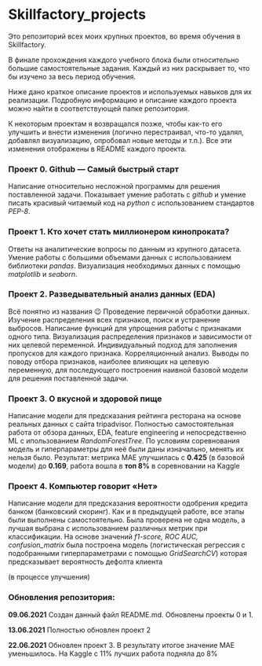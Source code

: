 # Skillfactory_projects
Это репозиторий всех моих крупных проектов, во время обучения в Skillfactory.

В финале прохождения каждого учебного блока были относительно большие самостоятельные задания. Каждый из них раскрывает то, что бы изучено за весь период обучения. 

Ниже дано краткое описание проектов и используемых навыков для их реализации. Подробную информацию и описание каждого проекта можно найти в соответствующей папке репозитория.

К некоторым проектам я возвращался позже, чтобы как-то его улучшить и внести изменения (логично перестраивал, что-то удалял, добавлял визуализацию, опробовал новые методы и т.п.). 
Все эти изменения отображены в README каждого проекта.

### **Проект 0. Github — Самый быстрый старт** 
Написание относительно несложной программы для решения поставленной задачи.
Показывает умение работать с *github* и умение писать красивый читаемый код на *python* с использованием стандартов *PEP-8*.

### **Проект 1. Кто хочет стать миллионером кинопроката?** 
Ответы на аналитические вопросы по данным из крупного датасета.
Умение работы с большими объемами данных с использованием библиотеки *pandas*. Визуализация необходимых данных с помощью *matplotlib* и *seaborn*.

### **Проект 2. Разведывательный анализ данных (EDA)**
Всё понятно из названия 😉 Проведение первичной обработки данных. Изучение распределения всех признаков, поиск и устранение выбросов. Написание функций для упрощения работы с признаками одного типа. Визуализация распределения признаков и зависимости от них целевой переменной. Индивидуальный подход для заполнения пропусков для каждого признака.  Корреляционный анализ. Выводы по поводу отбора признаков, наиболее влияющих на целевую переменную, для последующего построения наивной базовой модели для решения поставленной задачи.

### **Проект 3. О вкусной и здоровой пище**
Написание модели для предсказания рейтинга ресторана на основе реальных данных с сайта tripadvisor. 
Полностью самостоятельная работа от обзора данных, EDA, feature engineering и непосредственно ML с ипользованием *RandomForestTree*. По условиям соревнования модель и гиперпараметры для неё были даны изначально, менять их нельзя было. Результат: метрика MAE улучшилась с **0.425** (в базовой модели) до **0.169**, работа вошла в **топ 8%** в соревновании на Kaggle

### **Проект 4. Компьютер говорит «Нет»**
Написание модели для предсказания вероятности одобрения кредита банком (банковский скоринг). Как и в предыдущей работе, все этапы были выполнены самостоятельно.
Была проверена не одна модель, а лучшая выбрана с использованием различных метрик при классификации.
На основе значений *f1-score, ROC AUC, confusion_matrix* была построена модель (логистическая регрессия с подобранными гиперпараметрами с помощью *GridSearchCV*) которая предсказывает вероятность дефолта клиента 

(в процессе улучшения)
### Обновления репозитория:

**09.06.2021**  Создан данный файл README.md. Обновлены проекты 0 и 1. 

**13.06.2021** Полностью обновлен проект 2

**22.06.2021** Обновлен проект 3. В результату итогое значение MAE уменьшилось. На Kaggle с 11% лучших работа подняла до 8%

